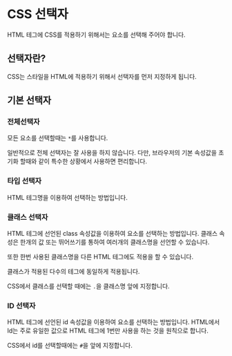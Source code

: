 # CSS 선택자

HTML 테그에 CSS를 적용하기 위해서는 요소를 선택해 주어야 합니다. 



## 선택자란?

CSS는 스타일을 HTML에 적용하기 위해서 선택자를 먼저 지정하게 됩니다. 





## 기본 선택자



### 전체선택자

모든 요소를 선택할때는 `*`를 사용합니다.

일반적으로 전체 선택자는 잘 사용을 하지 않습니다. 다만, 브라우저의 기본 속성값을 초기화 할때와 같이 특수한 상황에서 사용하면 편리합니다.



### 타입 선택자

HTML 테그명을 이용하여 선택하는 방법입니다.





### 클래스 선택자

HTML 테그에 선언된 class 속성값을 이용하여 요소를 선택하는 방법입니다. 클래스 속성은 한개의 값 또는 뛰어쓰기를 통하여 여러개의 클래스명을 선언할 수 있습니다.



또한 한번 사용된 클래스명을 다른 HTML 테그에도 적용을 할 수 있습니다.



클래스가 적용된 다수의 테그에 동일하게 적용됩니다.



CSS에서 클래스를 선택할 때에는 `.`을 클래스명 앞에 지정합니다.



### ID 선택자

HTML 테그에 선언된 id 속성값을 이용하여 요소를 선택하는 방법입니다. HTML에서 Id는 주로 유일한 값으로 HTML 테그에 1번만 사용을 하는 것을 원칙으로 합니다.



CSS에서 id를 선택할때에는 `#`을 앞에 지정합니다.











 